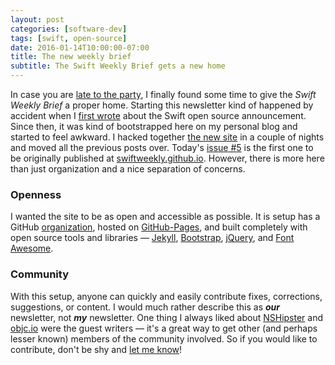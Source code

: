 ```yaml
---
layout: post
categories: [software-dev]
tags: [swift, open-source]
date: 2016-01-14T10:00:00-07:00
title: The new weekly brief
subtitle: The Swift Weekly Brief gets a new home
---
```


In case you are [late to the party](https://twitter.com/jesse_squires/status/687457899992383488), I finally found some time to give the *Swift Weekly Brief* a proper home. Starting this newsletter kind of happened by accident when I [first wrote](/swift-open-source/) about the Swift open source announcement. Since then, it was kind of bootstrapped here on my personal blog and started to feel awkward. I hacked together [the new site](http://swiftweekly.github.io) in a couple of nights and moved all the previous posts over. Today's [issue #5](http://swiftweekly.github.io/issue-5/) is the first one to be originally published at [swiftweekly.github.io](http://swiftweekly.github.io). However, there is more here than just organization and a nice separation of concerns.

<!--excerpt-->

### Openness

I wanted the site to be as open and accessible as possible. It is setup has a GitHub [organization](https://github.com/SwiftWeekly), hosted on [GitHub-Pages](https://pages.github.com), and built completely with open source tools and libraries &mdash; [Jekyll](http://jekyllrb.com), [Bootstrap](http://getbootstrap.com), [jQuery](http://jquery.com), and [Font Awesome](http://fortawesome.github.io/Font-Awesome/).

### Community

With this setup, anyone can quickly and easily contribute fixes, corrections, suggestions, or content. I would much rather describe this as __*our*__ newsletter, not __*my*__ newsletter. One thing I always liked about [NSHipster](http://nshipster.com) and [objc.io](https://www.objc.io/issues/) were the guest writers &mdash; it's a great way to get other (and perhaps lesser known) members of the community involved. So if you would like to contribute, don't be shy and [let me know](https://twitter.com/jesse_squires)!
